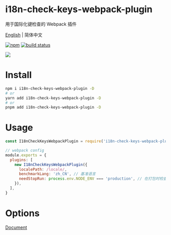 # i18n-check-keys-webpack-plugin

用于国际化键检查的 Webpack 插件

[English](./README.md) | 简体中文

[![npm](https://img.shields.io/npm/v/i18n-check-keys-webpack-plugin.svg)](https://github.com/heimeiyaodagongzai/i18n-check-keys-webpack-plugin) [![build status](https://github.com/heimeiyaodagongzai/i18n-check-keys-webpack-plugin/actions/workflows/build.action.yml/badge.svg?branch=main)](https://github.com/heimeiyaodagongzai/i18n-check-keys-webpack-plugin/actions)

![](http://qiniuyun.hmydgz.top/doc/img/i18n-check-keys-webpack-plugin-img2.png)

# Install
```bash
npm i i18n-check-keys-webpack-plugin -D
# or
yarn add i18n-check-keys-webpack-plugin -D
# or
pnpm add i18n-check-keys-webpack-plugin -D
```

# Usage
```js
const I18nCheckKeysWebpackPlugin = require('i18n-check-keys-webpack-plugin')

// webpack config
module.exports = {
  plugins: [
    new I18nCheckKeysWebpackPlugin({
      localePath: /locale/,
      benchmarkLang: 'zh_CN', // 基准语言
      needStopRun: process.env.NODE_ENV === 'production', // 在打包时检查到有缺失就停止进程
    }),
  ],
}
```

# Options
[Document](https://github.com/heimeiyaodagongzai/i18n-check-keys#options)